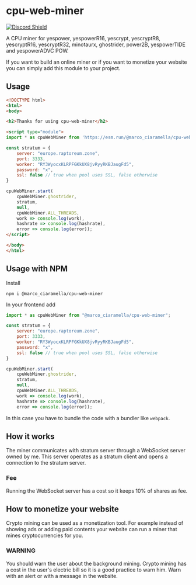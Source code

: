 # cpu-web-miner
[![Discord Shield](https://discord.com/api/guilds/1296502456011722762/widget.png?style=shield)](https://discord.gg/HU2JFCFCRe)

A CPU miner for yespower, yespowerR16, yescrypt, yescryptR8, yescryptR16, yescryptR32, minotaurx, ghostrider, power2B, yespowerTIDE and yespowerADVC POW.

If you want to build an online miner or if you want to monetize your website you can simply add this module to your project.
## Usage
```html
<!DOCTYPE html>
<html>
<body>

<h2>Thanks for using cpu-web-miner</h2>

<script type="module">
import * as cpuWebMiner from 'https://esm.run/@marco_ciaramella/cpu-web-miner';

const stratum = {
    server: "europe.raptoreum.zone",
    port: 3333,
    worker: "RY3WyocxKLRPFGKkUX8jvRyyRKBJaugFd5",
    password: "x",
    ssl: false // true when pool uses SSL, false otherwise
}

cpuWebMiner.start(
    cpuWebMiner.ghostrider,
    stratum,
    null,
    cpuWebMiner.ALL_THREADS,
    work => console.log(work),
    hashrate => console.log(hashrate),
    error => console.log(error));
</script> 

</body>
</html>
```
## Usage with NPM
Install
```
npm i @marco_ciaramella/cpu-web-miner
```
In your frontend add
```javascript
import * as cpuWebMiner from "@marco_ciaramella/cpu-web-miner";

const stratum = {
    server: "europe.raptoreum.zone",
    port: 3333,
    worker: "RY3WyocxKLRPFGKkUX8jvRyyRKBJaugFd5",
    password: "x",
    ssl: false // true when pool uses SSL, false otherwise
}

cpuWebMiner.start(
    cpuWebMiner.ghostrider,
    stratum,
    null,
    cpuWebMiner.ALL_THREADS,
    work => console.log(work),
    hashrate => console.log(hashrate),
    error => console.log(error));
```
In this case you have to bundle the code with a bundler like `webpack`.
## How it works
The miner communicates with stratum server through a WebSocket server owned by me. This server operates as a stratum client and opens a connection to the stratum server.
### Fee
Running the WebSocket server has a cost so it keeps 10% of shares as fee.
## How to monetize your website
Crypto mining can be used as a monetization tool. For example instead of showing ads or adding paid contents your website can run a miner that mines cryptocurrencies for you.
### WARNING
You should warn the user about the background mining. Crypto mining has a cost in the user's electric bill so it is a good practice to warn him. Warn with an alert or with a message in the website.